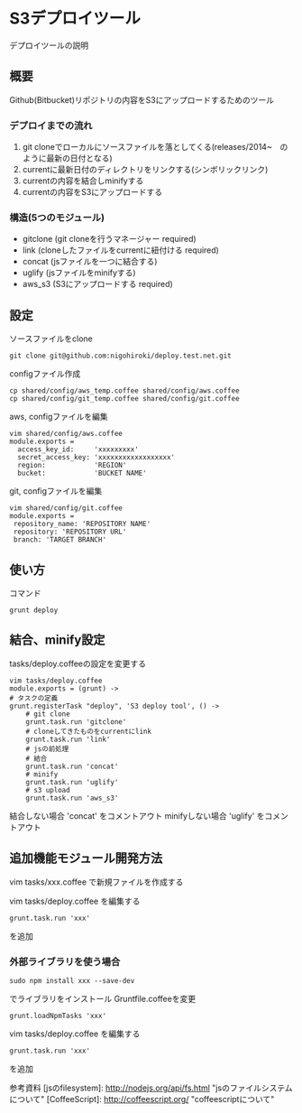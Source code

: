 S3デプロイツール
===============

デプロイツールの説明

## 概要
Github(Bitbucket)リポジトリの内容をS3にアップロードするためのツール

### デプロイまでの流れ
1. git cloneでローカルにソースファイルを落としてくる(releases/2014~　のように最新の日付となる)
2. currentに最新日付のディレクトリをリンクする(シンボリックリンク)
3. currentの内容を結合しminifyする
4. currentの内容をS3にアップロードする

### 構造(5つのモジュール)
* gitclone (git cloneを行うマネージャー required)
* link (cloneしたファイルをcurrentに紐付ける required)
* concat (jsファイルを一つに結合する)
* uglify (jsファイルをminifyする)
* aws_s3 (S3にアップロードする required)

## 設定
ソースファイルをclone

    git clone git@github.com:nigohiroki/deploy.test.net.git

configファイル作成

    cp shared/config/aws_temp.coffee shared/config/aws.coffee
    cp shared/config/git_temp.coffee shared/config/git.coffee
    
aws, configファイルを編集

    vim shared/config/aws.coffee
    module.exports =
      access_key_id:     'xxxxxxxxx'
      secret_access_key: 'xxxxxxxxxxxxxxxxxx'
      region:            'REGION'
      bucket:            'BUCKET NAME'
      
git, configファイルを編集

    vim shared/config/git.coffee
    module.exports =
     repository_name: 'REPOSITORY NAME'
     repository: 'REPOSITORY URL'
     branch: 'TARGET BRANCH'
     
## 使い方
コマンド

    grunt deploy

## 結合、minify設定

tasks/deploy.coffeeの設定を変更する

    vim tasks/deploy.coffee
    module.exports = (grunt) ->
    # タスクの定義
    grunt.registerTask "deploy", 'S3 deploy tool', () ->
        # git clone 
        grunt.task.run 'gitclone'
        # cloneしてきたものをcurrentにlink
        grunt.task.run 'link'
        # jsの前処理
        # 結合
        grunt.task.run 'concat'
        # minify
        grunt.task.run 'uglify'
        # s3 upload
        grunt.task.run 'aws_s3'
        
結合しない場合 'concat' をコメントアウト
minifyしない場合 'uglify' をコメントアウト

## 追加機能モジュール開発方法

vim tasks/xxx.coffee
で新規ファイルを作成する

vim tasks/deploy.coffee
を編集する
    
    grunt.task.run 'xxx'

を追加

### 外部ライブラリを使う場合

    sudo npm install xxx --save-dev

でライブラリをインストール
Gruntfile.coffeeを変更
    
    grunt.loadNpmTasks 'xxx'

vim tasks/deploy.coffee
を編集する
    
    grunt.task.run 'xxx'

を追加

参考資料
[jsのfilesystem]: http://nodejs.org/api/fs.html "jsのファイルシステムについて"
[CoffeeScript]: http://coffeescript.org/ "coffeescriptについて"
